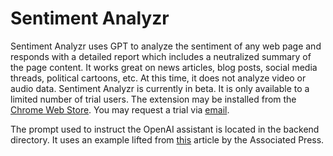 # Sentiment Analyzr

Sentiment Analyzr uses GPT to analyze the sentiment of any web page and responds with a detailed report which includes a neutralized summary of the page content. It works great on news articles, blog posts, social media threads, political cartoons, etc. At this time, it does not analyze video or audio data. Sentiment Analyzr is currently in beta. It is only available to a limited number of trial users. The extension may be installed from the [Chrome Web Store](https://chromewebstore.google.com/detail/sentiment-analyzr/jmnhnfcnpdjckiindiflbkpminmaaaff?hl=en-US&utm_source=ext_sidebar). You may request a trial via [email](mailto:mattbahr1992@gmail.com).

The prompt used to instruct the OpenAI assistant is located in the backend directory. It uses an example lifted from [this](https://apnews.com/article/noem-homeland-security-habeas-corpus-trump-338604206f40fed32c2790608d3e5da6) article by the Associated Press.
